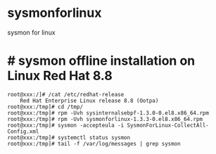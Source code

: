 # sysmonforlinux
sysmon for linux


# # sysmon offline installation on Linux Red Hat 8.8 
	root@xxx:/]# /cat /etc/redhat-release
 		Red Hat Enterprise Linux release 8.8 (Ootpa)
	root@xxx:/tmp]# cd /tmp/
	root@xxx:/tmp]# rpm -Uvh sysinternalsebpf-1.3.0-0.el8.x86_64.rpm
	root@xxx:/tmp]# rpm -Uvh sysmonforlinux-1.3.3-0.el8.x86_64.rpm
	root@xxx:/tmp]# sysmon -accepteula -i SysmonForLinux-CollectAll-Config.xml
	root@xxx:/tmp]# systemctl status sysmon
	root@xxx:/tmp]# tail -f /var/log/messages | grep sysmon
